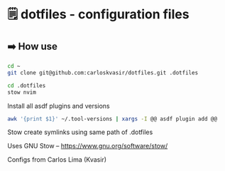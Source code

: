 # :spiral_notepad: dotfiles - configuration files

## :arrow_right: How use
```zsh
cd ~
git clone git@github.com:carloskvasir/dotfiles.git .dotfiles

cd .dotfiles
stow nvim
```

Install all asdf plugins and versions
```zsh
awk '{print $1}' ~/.tool-versions | xargs -I @@ asdf plugin add @@
```

Stow create symlinks using same path of .dotfiles

Uses GNU Stow – https://www.gnu.org/software/stow/

Configs from Carlos Lima (Kvasir)


